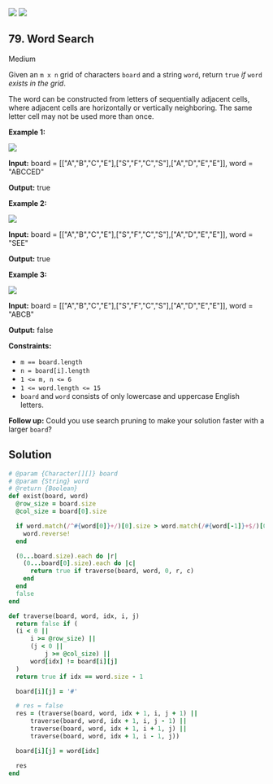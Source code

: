 [![](https://img.shields.io/github/stars/LeetCode-in-Ruby/LeetCode-in-Ruby?label=Stars&style=flat-square)](https://github.com/LeetCode-in-Ruby/LeetCode-in-Ruby)
[![](https://img.shields.io/github/forks/LeetCode-in-Ruby/LeetCode-in-Ruby?label=Fork%20me%20on%20GitHub%20&style=flat-square)](https://github.com/LeetCode-in-Ruby/LeetCode-in-Ruby/fork)

## 79\. Word Search

Medium

Given an `m x n` grid of characters `board` and a string `word`, return `true` _if_ `word` _exists in the grid_.

The word can be constructed from letters of sequentially adjacent cells, where adjacent cells are horizontally or vertically neighboring. The same letter cell may not be used more than once.

**Example 1:**

![](https://assets.leetcode.com/uploads/2020/11/04/word2.jpg)

**Input:** board = \[\["A","B","C","E"],["S","F","C","S"],["A","D","E","E"]], word = "ABCCED"

**Output:** true 

**Example 2:**

![](https://assets.leetcode.com/uploads/2020/11/04/word-1.jpg)

**Input:** board = \[\["A","B","C","E"],["S","F","C","S"],["A","D","E","E"]], word = "SEE"

**Output:** true 

**Example 3:**

![](https://assets.leetcode.com/uploads/2020/10/15/word3.jpg)

**Input:** board = \[\["A","B","C","E"],["S","F","C","S"],["A","D","E","E"]], word = "ABCB"

**Output:** false 

**Constraints:**

*   `m == board.length`
*   `n = board[i].length`
*   `1 <= m, n <= 6`
*   `1 <= word.length <= 15`
*   `board` and `word` consists of only lowercase and uppercase English letters.

**Follow up:** Could you use search pruning to make your solution faster with a larger `board`?

## Solution

```ruby
# @param {Character[][]} board
# @param {String} word
# @return {Boolean}
def exist(board, word)
  @row_size = board.size
  @col_size = board[0].size

  if word.match(/^#{word[0]}+/)[0].size > word.match(/#{word[-1]}+$/)[0].size
    word.reverse!
  end

  (0...board.size).each do |r|
    (0...board[0].size).each do |c|
      return true if traverse(board, word, 0, r, c)
    end
  end
  false
end

def traverse(board, word, idx, i, j)
  return false if (
  (i < 0 ||
      i >= @row_size) ||
      (j < 0 ||
          j >= @col_size) ||
      word[idx] != board[i][j]
  )
  return true if idx == word.size - 1

  board[i][j] = '#'

  # res = false
  res = (traverse(board, word, idx + 1, i, j + 1) ||
      traverse(board, word, idx + 1, i, j - 1) ||
      traverse(board, word, idx + 1, i + 1, j) ||
      traverse(board, word, idx + 1, i - 1, j))

  board[i][j] = word[idx]

  res
end
```